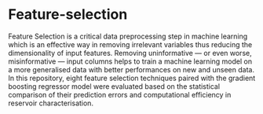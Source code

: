 # Feature-selection
Feature Selection is a critical data preprocessing step in machine learning which is an effective way in removing irrelevant variables thus reducing the dimensionality of input features. Removing uninformative — or even worse, misinformative — input columns helps to train a machine learning model on a more generalised data with better performances on new and unseen data. In this repository, eight feature selection techniques paired with the gradient boosting regressor model were evaluated based on the statistical comparison of their prediction errors and computational efficiency in reservoir characterisation.
